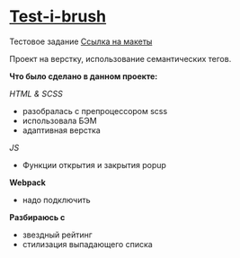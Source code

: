 # [Test-i-brush](https://yippeesmile.github.io/test-ibrush/) 

Тестовое задание [Ссылка на макеты](https://www.figma.com/file/Pqr5ItL4NrA9JFxXkHwOpt/%D0%A2%D0%B5%D1%81%D1%82%D0%BE%D0%B2%D0%BE%D0%B5-%D0%BD%D0%B0-%D0%B2%D0%B5%D1%80%D1%81%D1%82%D0%BA%D1%83-2.0-(%D0%BE%D0%BA%D1%82-23)?type=design&node-id=3112-411&mode=design&t=8CjX3iUGKP28agzb-0)

Проект на верстку, использование семантических тегов.

**Что было сделано в данном проекте:**

*HTML & SCSS*
* разобралась c препроцессором scss
* использовала БЭМ
* адаптивная верстка 


*JS*
* Функции открытия и закрытия popup



**Webpack** 
* надо подключить


**Разбираюсь с**

* звездный рейтинг
* стилизация выпадающего списка
